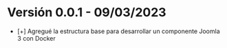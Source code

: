 # Versión 0.0.1 - 09/03/2023

- [+] Agregué la estructura base para desarrollar un componente Joomla 3 con Docker
